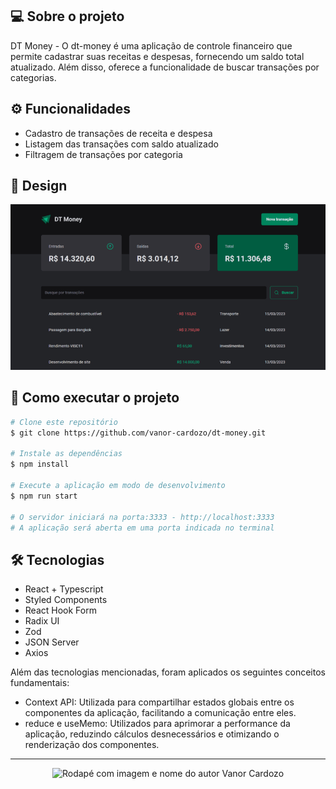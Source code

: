 
## 💻 Sobre o projeto

DT Money - O dt-money é uma aplicação de controle financeiro que permite cadastrar suas receitas e despesas, fornecendo um saldo total atualizado. Além disso, oferece a funcionalidade de buscar transações por categorias.


## ⚙️ Funcionalidades

- Cadastro de transações de receita e despesa
- Listagem das transações com saldo atualizado
- Filtragem de transações por categoria
     
## 🎨 Design
<img src="dt_money_video.gif" />


## 🚀 Como executar o projeto

```bash
# Clone este repositório
$ git clone https://github.com/vanor-cardozo/dt-money.git

# Instale as dependências
$ npm install

# Execute a aplicação em modo de desenvolvimento
$ npm run start

# O servidor iniciará na porta:3333 - http://localhost:3333 
# A aplicação será aberta em uma porta indicada no terminal
```


## 🛠 Tecnologias
- React + Typescript
- Styled Components
- React Hook Form
- Radix UI
- Zod
- JSON Server
- Axios

Além das tecnologias mencionadas, foram aplicados os seguintes conceitos fundamentais:
 - Context API: Utilizada para compartilhar estados globais entre os componentes da aplicação, facilitando a comunicação entre eles.
 - reduce e useMemo: Utilizados para aprimorar a performance da aplicação, reduzindo cálculos desnecessários e otimizando o renderização dos componentes.
  
---

<p align="center">
    <img alt="Rodapé com imagem e nome do autor Vanor Cardozo" title="eSports" src="footer_vanor_eSports.png"/>
</p>
